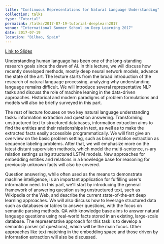 ```yaml
---
title: "Continuous Representations for Natural Language Understanding"
collection: talks
type: "Tutorial"
permalink: /talks/2017-07-19-tutorial-deeplearn2017
venue: "International Summer School on Deep Learning 2017"
date: 2017-07-19
location: "Bilbao, Spain"
---
```


[Link to Slides](https://github.com/scottyih/Slides/blob/master/DeepLearn2017-Yih%20Deck.pptx)

Understanding human language has been one of the long-standing research goals since the dawn of AI. In this lecture, we will discuss how recently developed methods, mostly deep neural network models, advance the state of the art. The lecture starts from the broad introduction of the research of natural language processing, analyzing why understanding language remains difficult. We will introduce several representative NLP tasks and discuss the role of machine leaning in the data-driven approaches. Historical and modern paradigms of problem formulations and models will also be briefly surveyed in this part.

The rest of lecture focuses on two key natural language understanding tasks: information extraction and question answering. Transforming unstructured text to structured databases, information extraction aims to find the entities and their relationships in text, as well as to make the extracted facts easily accessible programmatically. We will first give an overview on the basic problem setting, such as binary relation extraction as sequence labeling problems. After that, we will emphasize more on the latest distant supervision methods, which model the multi-sentence, n-ary relation settings using structured LSTM models. New approaches for embedding entities and relations in a knowledge base for reasoning for previously unknown facts will also be covered.

Question answering, while often used as the means to demonstrate machine intelligence, is an important application for fulfilling user's information need. In this part, we'll start by introducing the general framework of answering question using unstructured text, such as Wikipedia or the Web, and describe the current state-of-the-art deep learning approaches. We will also discuss how to leverage structured data such as databases or tables to answer questions, with the focus on semantic parsing methods.
QA with knowledge base aims to answer natural language questions using real-world facts stored in an existing, large-scale database. The representative approach for this task is to develop a semantic parser (of questions), which will be the main focus. Other approaches like text matching in the embedding space and those driven by information extraction will also be discussed. 
